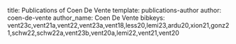 title: Publications of Coen De Vente
template: publications-author
author: coen-de-vente
author_name: Coen De Vente
bibkeys: vent23c,vent21a,vent22,vent23a,vent18,less20,lemi23,ardu20,xion21,gonz21,schw22,schw22a,vent23b,vent20a,lemi22,vent21,vent20